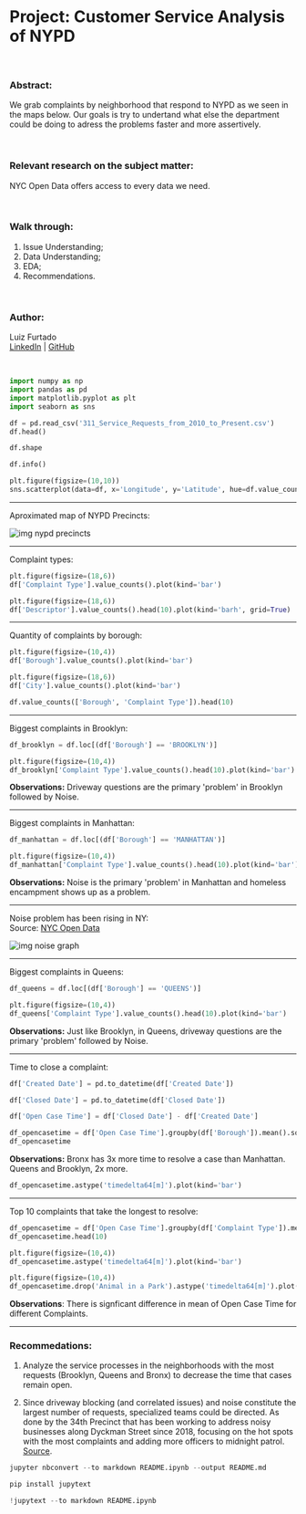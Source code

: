# Project: Customer Service Analysis of NYPD

<br>

### **Abstract:**

We grab complaints by neighborhood that respond to NYPD as we seen in the maps below. Our goals is try to undertand what else the department could be doing to adress the problems faster and more assertively.

<br>

### **Relevant research on the subject matter:**

NYC Open Data offers access to every data we need.

<br>

### **Walk through:**

1. Issue Understanding;
2. Data Understanding;
3. EDA;
4. Recommendations.
   
<br>

### **Author:**

Luiz Furtado <br>
[LinkedIn](https://www.linkedin.com/in/luiz-furtado-dev/) | [GitHub](https://github.com/TSLSouth)

<br>

```python
import numpy as np
import pandas as pd
import matplotlib.pyplot as plt
import seaborn as sns
```

```python
df = pd.read_csv('311_Service_Requests_from_2010_to_Present.csv')
df.head()
```

```python
df.shape
```

```python
df.info()
```

```python
plt.figure(figsize=(10,10))
sns.scatterplot(data=df, x='Longitude', y='Latitude', hue=df.value_counts(), alpha=0.2)
```

---

Aproximated map of NYPD Precincts:

![img nypd precincts](https://www.researchgate.net/profile/Eloise-Dunlap/publication/247923137/figure/fig1/AS:202655319236622@1425328201555/figure-fig1.png)


---

Complaint types:

```python
plt.figure(figsize=(18,6))
df['Complaint Type'].value_counts().plot(kind='bar')
```

```python
plt.figure(figsize=(18,6))
df['Descriptor'].value_counts().head(10).plot(kind='barh', grid=True)
```

---
Quantity of complaints by borough:

```python
plt.figure(figsize=(10,4))
df['Borough'].value_counts().plot(kind='bar')
```

```python
plt.figure(figsize=(18,6))
df['City'].value_counts().plot(kind='bar')
```

```python
df.value_counts(['Borough', 'Complaint Type']).head(10)
```

---
Biggest complaints in Brooklyn:

```python
df_brooklyn = df.loc[(df['Borough'] == 'BROOKLYN')]
```

```python
plt.figure(figsize=(10,4))
df_brooklyn['Complaint Type'].value_counts().head(10).plot(kind='bar')
```

**Observations:** Driveway questions are the primary 'problem' in Brooklyn followed by Noise.


---
Biggest complaints in Manhattan:

```python
df_manhattan = df.loc[(df['Borough'] == 'MANHATTAN')]

plt.figure(figsize=(10,4))
df_manhattan['Complaint Type'].value_counts().head(10).plot(kind='bar')
```

**Observations:** Noise is the primary 'problem' in Manhattan and homeless encampment shows up as a problem.


---
Noise problem has been rising in NY: 
<br>
Source: [NYC Open Data](https://data.cityofnewyork.us/Social-Services/311-Noise-Complaints/p5f6-bkga)

![img noise graph](https://indowwindows.com/wp-content/uploads/2020/01/noise-complaints-nyc.png)


---
Biggest complaints in Queens:

```python
df_queens = df.loc[(df['Borough'] == 'QUEENS')]

plt.figure(figsize=(10,4))
df_queens['Complaint Type'].value_counts().head(10).plot(kind='bar')
```

**Observations:** Just like Brooklyn, in Queens, driveway questions are the primary 'problem' followed by Noise.


---
Time to close a complaint:

```python
df['Created Date'] = pd.to_datetime(df['Created Date'])
```

```python
df['Closed Date'] = pd.to_datetime(df['Closed Date'])
```

```python
df['Open Case Time'] = df['Closed Date'] - df['Created Date']
```

```python
df_opencasetime = df['Open Case Time'].groupby(df['Borough']).mean().sort_values(ascending=False)
df_opencasetime
```

**Observations:** Bronx has 3x more time to resolve a case than Manhattan. Queens and Brooklyn, 2x more.

```python
df_opencasetime.astype('timedelta64[m]').plot(kind='bar')
```

---
Top 10 complaints that take the longest to resolve:

```python
df_opencasetime = df['Open Case Time'].groupby(df['Complaint Type']).mean().sort_values(ascending=False)
df_opencasetime.head(10)
```

```python
plt.figure(figsize=(10,4))
df_opencasetime.astype('timedelta64[m]').plot(kind='bar')
```

```python
plt.figure(figsize=(10,4))
df_opencasetime.drop('Animal in a Park').astype('timedelta64[m]').plot(kind='bar')
```

**Observations**:  There is signficant difference in mean of Open Case Time for different Complaints.


---
### **Recommedations:**

1) Analyze the service processes in the neighborhoods with the most requests (Brooklyn, Queens and Bronx) to decrease the time that cases remain open.
   
2) Since driveway blocking (and correlated issues) and noise constitute the largest number of requests, specialized teams could be directed. As done by the 34th Precinct that has been working to address noisy businesses along Dyckman Street since 2018, focusing on the hot spots with the most complaints and adding more officers to midnight patrol. [Source](https://nypost.com/2018/03/04/these-nyc-neighborhoods-have-the-most-noise-complaints/).

```python
jupyter nbconvert --to markdown README.ipynb --output README.md
```

```python
pip install jupytext
```

```python
!jupytext --to markdown README.ipynb
```

```python

```
